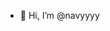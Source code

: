 - 👋 Hi, I’m @navyyyy


<!---
navyyyy/navyyyy is a ✨ special ✨ repository because its `README.md` (this file) appears on your GitHub profile.
You can click the Preview link to take a look at your changes.
--->
